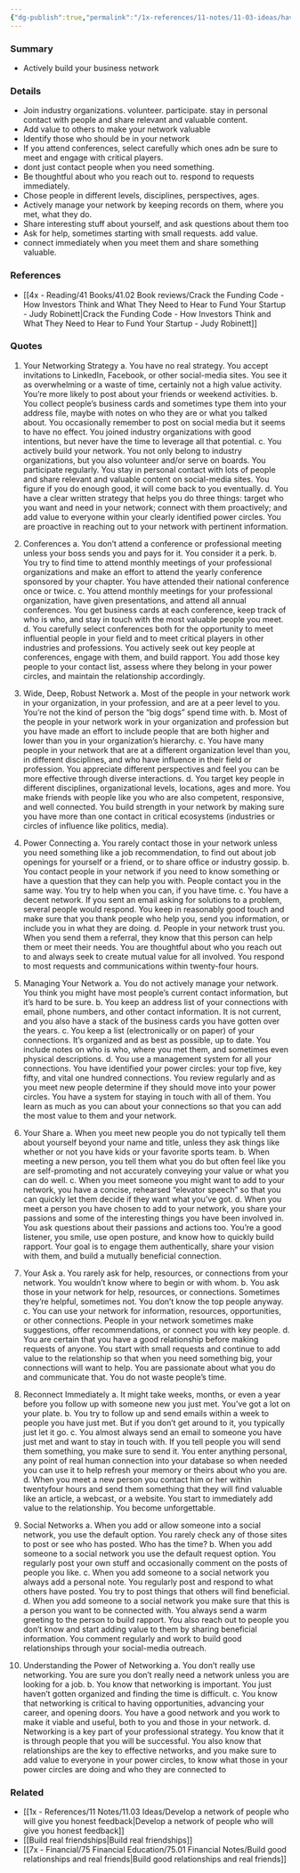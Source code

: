 ```yaml
---
{"dg-publish":true,"permalink":"/1x-references/11-notes/11-03-ideas/have-a-networking-strategy/","title":"Have a networking strategy","created":"2024-03-03T20:52:43.552+03:00","updated":"2024-03-03T21:00:49.531+03:00"}
---
```



### Summary
- Actively build your business network

### Details
- Join industry organizations. volunteer. participate. stay in personal contact with people and share relevant and valuable content.
- Add value to others to make your network valuable
- Identify those who should be in your network
- If you attend conferences, select carefully which ones adn be sure to meet and engage with critical players.
- dont just contact people when you need something.
- Be thoughtful about who you reach out to. respond to requests immediately.
- Chose people in different levels, disciplines, perspectives, ages. 
- Actively manage your network by keeping records on them, where you met, what they do.
- Share interesting stuff about yourself, and ask questions about them too
- Ask for help, sometimes starting with small requests. add value.
- connect immediately when you meet them and share something valuable.

### References
- [[4x - Reading/41 Books/41.02 Book reviews/Crack the Funding Code - How Investors Think and What They Need to Hear to Fund Your Startup - Judy Robinett\|Crack the Funding Code - How Investors Think and What They Need to Hear to Fund Your Startup - Judy Robinett]]

### Quotes
1. Your Networking Strategy a. You have no real strategy. You accept invitations to LinkedIn,
Facebook, or other social-media sites. You see it as overwhelming or a waste of time, certainly not a high value activity. You’re more likely to post about your friends or weekend activities.
b. You collect people’s business cards and sometimes type them into your address file, maybe with notes on who they are or what you talked about. You occasionally remember to post on social media but it seems to have no effect. You joined industry organizations with good intentions, but never have the time to leverage all that potential.
c. You actively build your network. You not only belong to industry organizations, but you also volunteer and/or serve on boards. You participate regularly. You stay in personal contact with lots of people and share relevant and valuable content on social-media sites. You figure if you do enough good, it will come back to you eventually.
d. You have a clear written strategy that helps you do three things: target who you want and need in your network; connect with them proactively; and add value to everyone within your clearly identified power circles. You are proactive in reaching out to your network with pertinent information.

2. Conferences a. You don’t attend a conference or professional meeting unless your boss sends you and pays for it. You consider it a perk.
b. You try to find time to attend monthly meetings of your professional organizations and make an effort to attend the yearly conference sponsored by your chapter. You have attended their national conference once or twice.
c. You attend monthly meetings for your professional organization, have given presentations, and attend all annual conferences. You get business cards at each conference, keep track of who is who, and stay in touch with the most valuable people you meet.
d. You carefully select conferences both for the opportunity to meet influential people in your field and to meet critical players in other industries and professions. You actively seek out key people at conferences, engage with them, and build rapport. You add those key people to your contact list, assess where they belong in your power circles, and maintain the relationship accordingly.

3. Wide, Deep, Robust Network a. Most of the people in your network work in your organization, in your profession, and are at a peer level to you. You’re not the kind of person the “big dogs” spend time with.
b. Most of the people in your network work in your organization and profession but you have made an effort to include people that are both higher and lower than you in your organization’s hierarchy.
c. You have many people in your network that are at a different organization level than you, in different disciplines, and who have influence in their field or profession. You appreciate different perspectives and feel you can be more effective through diverse interactions.
d. You target key people in different disciplines, organizational levels, locations, ages and more. You make friends with people like you who are also competent, responsive, and well connected. You build strength in your network by making sure you have more than one contact in critical ecosystems (industries or circles of influence like politics, media).


4. Power Connecting
a. You rarely contact those in your network unless you need something like a job recommendation, to find out about job openings for yourself or a friend, or to share office or industry gossip.
b. You contact people in your network if you need to know something or have a question that they can help you with. People contact you in the same way. You try to help when you can, if you have time.
c. You have a decent network. If you sent an email asking for solutions to a problem, several people would respond. You keep in reasonably good touch and make sure that you thank people who help you, send you information, or include you in what they are doing.
d. People in your network trust you. When you send them a referral, they know that this person can help them or meet their needs. You are thoughtful about who you reach out to and always seek to create mutual value for all involved. You respond to most requests and communications within twenty-four hours.


5. Managing Your Network a. You do not actively manage your network. You think you might have most people’s current contact information, but it’s hard to be sure.
b. You keep an address list of your connections with email, phone numbers, and other contact information. It is not current, and you also have a stack of the business cards you have gotten over the years.
c. You keep a list (electronically or on paper) of your connections. It’s organized and as best as possible, up to date. You include notes on who is who, where you met them, and sometimes even physical descriptions.
d. You use a management system for all your connections. You have identified your power circles: your top five, key fifty, and vital one hundred connections. You review regularly and as you meet new people determine if they should move into your power circles. You have a system for staying in touch with all of them. You learn as much as you can about your connections so that you can add the most value to them and your network.

6. Your Share
a. When you meet new people you do not typically tell them about yourself beyond your name and title, unless they ask things like whether or not you have kids or your favorite sports team.
b. When meeting a new person, you tell them what you do but often feel like you are self-promoting and not accurately conveying your value or what you can do well.
c. When you meet someone you might want to add to your network, you have a concise, rehearsed “elevator speech” so that you can quickly let them decide if they want what you’ve got.
d. When you meet a person you have chosen to add to your network, you share your passions and some of the interesting things you have been involved in. You ask questions about their passions and actions too. You’re a good listener, you smile, use open posture, and know how to quickly build rapport. Your goal is to engage them authentically, share your vision with them, and build a mutually beneficial connection.

7. Your Ask
a. You rarely ask for help, resources, or connections from your network. You wouldn’t know where to begin or with whom.
b. You ask those in your network for help, resources, or connections. Sometimes they’re helpful, sometimes not. You don’t know the top people anyway.
c. You can use your network for information, resources, opportunities, or other connections. People in your network sometimes make suggestions, offer recommendations, or connect you with key people.
d. You are certain that you have a good relationship before making requests of anyone. You start with small requests and continue to add value to the relationship so that when you need something big, your connections will want to help. You are passionate about what you do and communicate that. You do not waste people’s time.

8. Reconnect Immediately a. It might take weeks, months, or even a year before you follow up with someone new you just met. You’ve got a lot on your plate.
b. You try to follow up and send emails within a week to people you have just met. But if you don’t get around to it, you typically just let it go.
c. You almost always send an email to someone you have just met and want to stay in touch with. If you tell people you will send them something, you make sure to send it. You enter anything personal, any point of real human connection into your database so when needed you can use it to help refresh your memory or theirs about who you are.
d. When you meet a new person you contact him or her within twentyfour hours and send them something that they will find valuable like an article, a webcast, or a website. You start to immediately add value to the relationship. You become unforgettable.

9. Social Networks
a. When you add or allow someone into a social network, you use the default option. You rarely check any of those sites to post or see who has posted. Who has the time?
b. When you add someone to a social network you use the default request option. You regularly post your own stuff and occasionally comment on the posts of people you like.
c. When you add someone to a social network you always add a personal note. You regularly post and respond to what others have posted. You try to post things that others will find beneficial.
d. When you add someone to a social network you make sure that this is a person you want to be connected with. You always send a warm greeting to the person to build rapport. You also reach out to people you don’t know and start adding value to them by sharing beneficial information. You comment regularly and work to build good relationships through your social-media outreach.

10. Understanding the Power of Networking a. You don’t really use networking. You are sure you don’t really need a network unless you are looking for a job.
b. You know that networking is important. You just haven’t gotten organized and finding the time is difficult.
c. You know that networking is critical to having opportunities, advancing your career, and opening doors. You have a good network and you work to make it viable and useful, both to you and those in your network.
d. Networking is a key part of your professional strategy. You know that it is through people that you will be successful. You also know that relationships are the key to effective networks, and you make sure to add value to everyone in your power circles, to know what those in your power circles are doing and who they are connected to


### Related
- [[1x - References/11 Notes/11.03 Ideas/Develop a network of people who will give you honest feedback\|Develop a network of people who will give you honest feedback]]
- [[Build real friendships\|Build real friendships]]
- [[7x - Financial/75 Financial Education/75.01 Financial Notes/Build good relationships and real friends\|Build good relationships and real friends]]